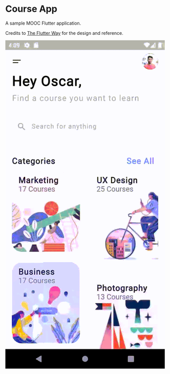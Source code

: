 # Course App

A sample MOOC Flutter application.

Credits to [The Flutter Way](https://www.youtube.com/channel/UCJm7i4g4z7ZGcJA_HKHLCVw) for the
design and reference.     

![Sample](./showcase.gif)